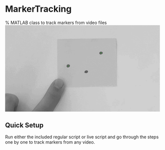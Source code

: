 # MarkerTracking
% MATLAB class to track markers from video files
![](https://github.com/realalikamali/MarkerTracking/blob/main/SampleTracking.gif)

## Quick Setup
Run either the included regular script or live script and go through the steps one by one to track markers from any video.


